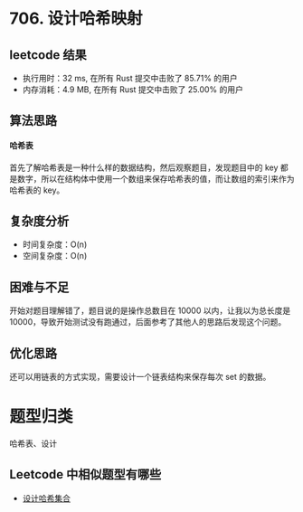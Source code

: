 # 706. 设计哈希映射

## leetcode 结果

* 执行用时：32 ms, 在所有 Rust 提交中击败了 85.71% 的用户
* 内存消耗：4.9 MB, 在所有 Rust 提交中击败了 25.00% 的用户

## 算法思路

#### 哈希表

首先了解哈希表是一种什么样的数据结构，然后观察题目，发现题目中的 key 都是数字，所以在结构体中使用一个数组来保存哈希表的值，而让数组的索引来作为哈希表的 key。

## 复杂度分析

* 时间复杂度：O(n)
* 空间复杂度：O(n)

## 困难与不足

开始对题目理解错了，题目说的是操作总数目在 10000 以内，让我以为总长度是 10000，导致开始测试没有跑通过，后面参考了其他人的思路后发现这个问题。

## 优化思路

还可以用链表的方式实现，需要设计一个链表结构来保存每次 set 的数据。

# 题型归类

哈希表、设计

## Leetcode 中相似题型有哪些

* [设计哈希集合](https://leetcode-cn.com/problems/design-hashset/)

